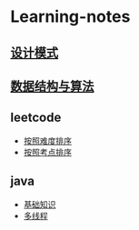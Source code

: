 # Learning-notes

## [设计模式](https://github.com/lidonggg/Learning-notes/blob/master/notes/designpattern/designpattern.md)

## [数据结构与算法](https://github.com/lidonggg/Learning-notes/tree/master/notes/algorithm)

## leetcode
- [按照难度排序](https://github.com/lidonggg/Learning-notes/blob/master/notes/algorithm/leetcode/by-difficulty.md)
- [按照考点排序](https://github.com/lidonggg/Learning-notes/blob/master/notes/algorithm/leetcode/by-knowledge.md)

## java
- [基础知识](https://github.com/lidonggg/Learning-notes/blob/master/notes/java/common)
- [多线程](https://github.com/lidonggg/Learning-notes/blob/master/notes/java/concurrent)

